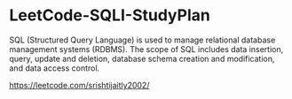 # LeetCode-SQLI-StudyPlan

SQL (Structured Query Language) is used to manage relational database management systems (RDBMS). The scope of SQL includes data insertion, query, update and deletion, database schema creation and modification, and data access control.

https://leetcode.com/srishtijaitly2002/
